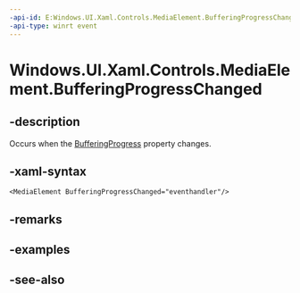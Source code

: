 ```yaml
---
-api-id: E:Windows.UI.Xaml.Controls.MediaElement.BufferingProgressChanged
-api-type: winrt event
---
```


<!-- Event syntax
public event Windows.UI.Xaml.RoutedEventHandler BufferingProgressChanged
-->

# Windows.UI.Xaml.Controls.MediaElement.BufferingProgressChanged

## -description
Occurs when the [BufferingProgress](mediaelement_bufferingprogress.md) property changes.


## -xaml-syntax
```xaml
<MediaElement BufferingProgressChanged="eventhandler"/>
```


## -remarks

## -examples

## -see-also
